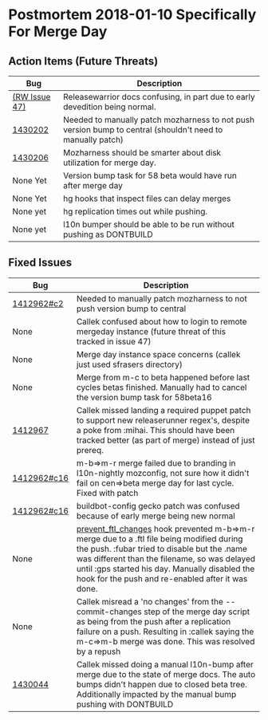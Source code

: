 # Postmortem 2018-01-10 Specifically For Merge Day

## Action Items (Future Threats)

| Bug     | Description                |
| ------- | -------------------------- |
| [(RW Issue 47)](https://github.com/mozilla-releng/releasewarrior-2.0/issues/47) | Releasewarrior docs confusing, in part due to early devedition being normal. |
| [1430202](https://bugzil.la/1430202) | Needed to manually patch mozharness to not push version bump to central (shouldn't need to manually patch) |
| [1430206](https://bugzil.la/1430206) | Mozharness should be smarter about disk utilization for merge day. |
| None Yet | Version bump task for 58 beta would have run after merge day |
| None Yet | hg hooks that inspect files can delay merges |
| None yet | hg replication times out while pushing. |
| None yet | l10n bumper should be able to be run without pushing as DONTBUILD |

## Fixed Issues

| Bug     | Description                |
| ------- | -------------------------- |
| [1412962#c2](https://bugzilla.mozilla.org/show_bug.cgi?id=1412962#c2) | Needed to manually patch mozharness to not push version bump to central |
| None | Callek confused about how to login to remote mergeday instance (future threat of this tracked in issue 47) |
| None | Merge day instance space concerns (callek just used sfrasers directory) |
| None | Merge from m-c to beta happened before last cycles betas finished. Manually had to cancel the version bump task for 58beta16 |
| [1412967](https://bugzilla.mozilla.org/show_bug.cgi?id=1412967#c10) | Callek missed landing a required puppet patch to support new releaserunner regex's, despite a poke from :mihai. This should have been tracked better (as part of merge) instead of just prereq. |
| [1412962#c16](https://bugzilla.mozilla.org/show_bug.cgi?id=1412962#c16) | m-b=>m-r merge failed due to branding in l10n-nightly mozconfig, not sure how it didn't fail on cen=>beta merge day for last cycle. Fixed with patch |
| [1412962#c16](https://bugzilla.mozilla.org/show_bug.cgi?id=1412962) | buildbot-config gecko patch was confused because of early merge being new normal |
| None | [prevent_ftl_changes](https://hg.mozilla.org/hgcustom/version-control-tools/file/ec49538a6fb5/hghooks/mozhghooks/check/prevent_ftl_changes.py) hook prevented m-b=>m-r merge due to a .ftl file being modified during the push. :fubar tried to disable but the .name was different than the filename, so was delayed until :gps started his day. Manually disabled the hook for the push and re-enabled after it was done. |
| None | Callek misread a 'no changes' from the --commit-changes step of the merge day script as being from the push after a replication failure on a push. Resulting in :callek saying the m-c=>m-b merge was done. This was resolved by a repush |
| [1430044](https://bugzil.la/1430044) | Callek missed doing a manual l10n-bump after merge due to the state of merge docs. The auto bumps didn't happen due to closed beta tree. Additionally impacted by the manual bump pushing with DONTBUILD |
